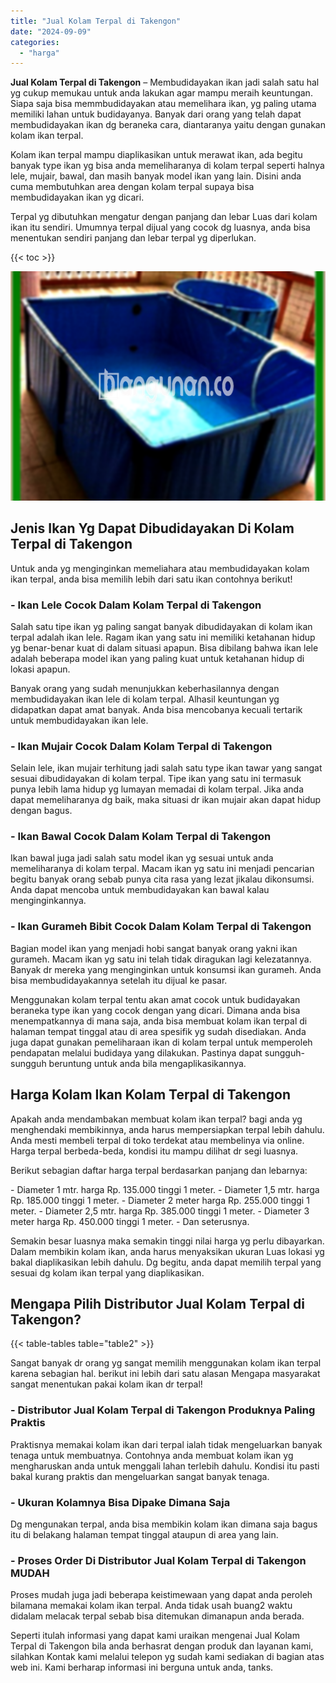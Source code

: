 ```yaml
---
title: "Jual Kolam Terpal di Takengon"
date: "2024-09-09"
categories: 
  - "harga"
---
```


**Jual Kolam Terpal di Takengon** – Membudidayakan ikan jadi salah satu hal yg cukup memukau untuk anda lakukan agar mampu meraih keuntungan. Siapa saja bisa memmbudidayakan atau memelihara ikan, yg paling utama memiliki lahan untuk budidayanya. Banyak dari orang yang telah dapat membudidayakan ikan dg beraneka cara, diantaranya yaitu dengan gunakan kolam ikan terpal.

Kolam ikan terpal mampu diaplikasikan untuk merawat ikan, ada begitu banyak type ikan yg bisa anda memeliharanya di kolam terpal seperti halnya lele, mujair, bawal, dan masih banyak model ikan yang lain. Disini anda cuma membutuhkan area dengan kolam terpal supaya bisa membudidayakan ikan yg dicari.

Terpal yg dibutuhkan mengatur dengan panjang dan lebar Luas dari kolam ikan itu sendiri. Umumnya terpal dijual yang cocok dg luasnya, anda bisa menentukan sendiri panjang dan lebar terpal yg diperlukan.

{{< toc >}}

![Jual Kolam Terpal di Takengon](/images/jual-kolam-terpal-26.png)

## Jenis Ikan Yg Dapat Dibudidayakan Di Kolam Terpal di Takengon

Untuk anda yg menginginkan memeliahara atau membudidayakan kolam ikan terpal, anda bisa memilih lebih dari satu ikan contohnya berikut!

### \- Ikan Lele Cocok Dalam Kolam Terpal di Takengon

Salah satu tipe ikan yg paling sangat banyak dibudidayakan di kolam ikan terpal adalah ikan lele. Ragam ikan yang satu ini memiliki ketahanan hidup yg benar-benar kuat di dalam situasi apapun. Bisa dibilang bahwa ikan lele adalah beberapa model ikan yang paling kuat untuk ketahanan hidup di lokasi apapun.

Banyak orang yang sudah menunjukkan keberhasilannya dengan membudidayakan ikan lele di kolam terpal. Alhasil keuntungan yg didapatkan dapat amat banyak. Anda bisa mencobanya kecuali tertarik untuk membudidayakan ikan lele.

### \- Ikan Mujair Cocok Dalam Kolam Terpal di Takengon

Selain lele, ikan mujair terhitung jadi salah satu type ikan tawar yang sangat sesuai dibudidayakan di kolam terpal. Tipe ikan yang satu ini termasuk punya lebih lama hidup yg lumayan memadai di kolam terpal. Jika anda dapat memeliharanya dg baik, maka situasi dr ikan mujair akan dapat hidup dengan bagus.

### \- Ikan Bawal Cocok Dalam Kolam Terpal di Takengon

Ikan bawal juga jadi salah satu model ikan yg sesuai untuk anda memeliharanya di kolam terpal. Macam ikan yg satu ini menjadi pencarian begitu banyak orang sebab punya cita rasa yang lezat jikalau dikonsumsi. Anda dapat mencoba untuk membudidayakan kan bawal kalau menginginkannya.

### \- Ikan Gurameh Bibit Cocok Dalam Kolam Terpal di Takengon

Bagian model ikan yang menjadi hobi sangat banyak orang yakni ikan gurameh. Macam ikan yg satu ini telah tidak diragukan lagi kelezatannya. Banyak dr mereka yang menginginkan untuk konsumsi ikan gurameh. Anda bisa membudidayakannya setelah itu dijual ke pasar.

Menggunakan kolam terpal tentu akan amat cocok untuk budidayakan beraneka type ikan yang cocok dengan yang dicari. Dimana anda bisa menempatkannya di mana saja, anda bisa membuat kolam ikan terpal di halaman tempat tinggal atau di area spesifik yg sudah disediakan. Anda juga dapat gunakan pemeliharaan ikan di kolam terpal untuk memperoleh pendapatan melalui budidaya yang dilakukan. Pastinya dapat sungguh-sungguh beruntung untuk anda bila mengaplikasikannya.

## Harga Kolam Ikan Kolam Terpal di Takengon

Apakah anda mendambakan membuat kolam ikan terpal? bagi anda yg menghendaki membikinnya, anda harus mempersiapkan terpal lebih dahulu. Anda mesti membeli terpal di toko terdekat atau membelinya via online. Harga terpal berbeda-beda, kondisi itu mampu dilihat dr segi luasnya.

Berikut sebagian daftar harga terpal berdasarkan panjang dan lebarnya:

\- Diameter 1 mtr. harga Rp. 135.000 tinggi 1 meter. - Diameter 1,5 mtr. harga Rp. 185.000 tinggi 1 meter. - Diameter 2 meter harga Rp. 255.000 tinggi 1 meter. - Diameter 2,5 mtr. harga Rp. 385.000 tinggi 1 meter. - Diameter 3 meter harga Rp. 450.000 tinggi 1 meter. - Dan seterusnya.

Semakin besar luasnya maka semakin tinggi nilai harga yg perlu dibayarkan. Dalam membikin kolam ikan, anda harus menyaksikan ukuran Luas lokasi yg bakal diaplikasikan lebih dahulu. Dg begitu, anda dapat memilih terpal yang sesuai dg kolam ikan terpal yang diaplikasikan.

## Mengapa Pilih Distributor Jual Kolam Terpal di Takengon?

{{< table-tables table="table2" >}}

Sangat banyak dr orang yg sangat memilih menggunakan kolam ikan terpal karena sebagian hal. berikut ini lebih dari satu alasan Mengapa masyarakat sangat menentukan pakai kolam ikan dr terpal!

### \- Distributor Jual Kolam Terpal di Takengon Produknya Paling Praktis

Praktisnya memakai kolam ikan dari terpal ialah tidak mengeluarkan banyak tenaga untuk membuatnya. Contohnya anda membuat kolam ikan yg mengharuskan anda untuk menggali lahan terlebih dahulu. Kondisi itu pasti bakal kurang praktis dan mengeluarkan sangat banyak tenaga.

### \- Ukuran Kolamnya Bisa Dipake Dimana Saja

Dg mengunakan terpal, anda bisa membikin kolam ikan dimana saja bagus itu di belakang halaman tempat tinggal ataupun di area yang lain.

### \- Proses Order Di Distributor Jual Kolam Terpal di Takengon MUDAH

Proses mudah juga jadi beberapa keistimewaan yang dapat anda peroleh bilamana memakai kolam ikan terpal. Anda tidak usah buang2 waktu didalam melacak terpal sebab bisa ditemukan dimanapun anda berada.

Seperti itulah informasi yang dapat kami uraikan mengenai Jual Kolam Terpal di Takengon bila anda berhasrat dengan produk dan layanan kami, silahkan Kontak kami melalui telepon yg sudah kami sediakan di bagian atas web ini. Kami berharap informasi ini berguna untuk anda, tanks.
